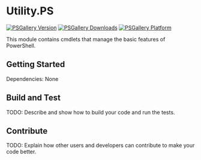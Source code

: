 # Utility.PS

[![PSGallery Version](https://img.shields.io/powershellgallery/v/Utility.PS.svg?style=flat&logo=powershell&label=PSGallery%20Version)](https://www.powershellgallery.com/packages/Utility.PS) [![PSGallery Downloads](https://img.shields.io/powershellgallery/dt/Utility.PS.svg?style=flat&logo=powershell&label=PSGallery%20Downloads)](https://www.powershellgallery.com/packages/Utility.PS) [![PSGallery Platform](https://img.shields.io/powershellgallery/p/Utility.PS.svg?style=flat&logo=powershell&label=PSGallery%20Platform)](https://www.powershellgallery.com/packages/Utility.PS)

This module contains cmdlets that manage the basic features of PowerShell.

## Getting Started
Dependencies: None

## Build and Test
TODO: Describe and show how to build your code and run the tests. 

## Contribute
TODO: Explain how other users and developers can contribute to make your code better. 

<!-- If you want to learn more about creating good readme files then refer the following [guidelines](https://www.visualstudio.com/en-us/docs/git/create-a-readme). -->
